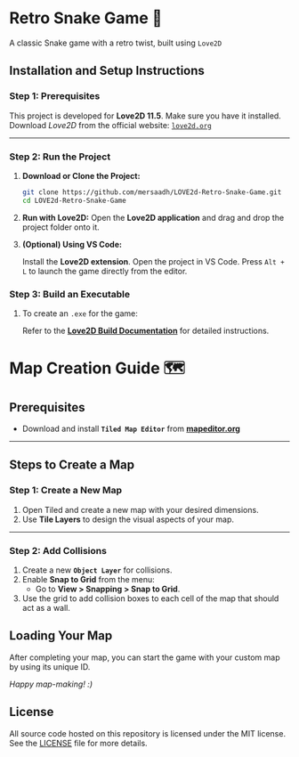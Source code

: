 # Retro Snake Game 🐍
A classic Snake game with a retro twist, built using `Love2D`

## Installation and Setup Instructions

### Step 1: Prerequisites
This project is developed for **Love2D 11.5**. Make sure you have it installed.  
Download *Love2D* from the official website: [`love2d.org`](https://love2d.org/)

---

### Step 2: Run the Project
1. **Download or Clone the Project:**
   ```bash
   git clone https://github.com/mersaadh/LOVE2d-Retro-Snake-Game.git
   cd LOVE2d-Retro-Snake-Game
   ```


2. **Run with Love2D:**
    Open the **Love2D application** and drag and drop the project folder onto it.

3. **(Optional) Using VS Code:**

    Install the **Love2D extension**.
    Open the project in VS Code.
    Press `Alt + L` to launch the game directly from the editor.

### Step 3: Build an Executable
1.  To create an `.exe` for the game:

    Refer to the **[Love2D Build Documentation](https://love2d.org/wiki/Game_Distribution)** for detailed instructions.

# Map Creation Guide 🗺️

## Prerequisites
- Download and install **`Tiled Map Editor`** from [**mapeditor.org**](https://www.mapeditor.org/)

---

## Steps to Create a Map

### Step 1: Create a New Map
1. Open Tiled and create a new map with your desired dimensions.
2. Use **Tile Layers** to design the visual aspects of your map.

---

### Step 2: Add Collisions
1. Create a new **`Object Layer`** for collisions.
2. Enable **Snap to Grid** from the menu:
   - Go to **View > Snapping > Snap to Grid**.
3. Use the grid to add collision boxes to each cell of the map that should act as a wall.

## Loading Your Map
After completing your map, you can start the game with your custom map by using its unique ID.

*Happy map-making! :)*

## License
All source code hosted on this repository is licensed under the MIT license. See the [LICENSE](./LICENSE) file for more details.